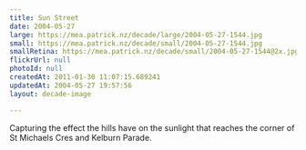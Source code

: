 ```yaml
---
title: Sun Street
date: 2004-05-27
large: https://mea.patrick.nz/decade/large/2004-05-27-1544.jpg
small: https://mea.patrick.nz/decade/small/2004-05-27-1544.jpg
smallRetina: https://mea.patrick.nz/decade/small/2004-05-27-1544@2x.jpg
flickrUrl: null
photoId: null
createdAt: 2011-01-30 11:07:15.689241
updatedAt: 2004-05-27 19:57:56
layout: decade-image

---
```

Capturing the  effect the hills have on the sunlight that reaches the corner of St Michaels Cres and Kelburn Parade.
